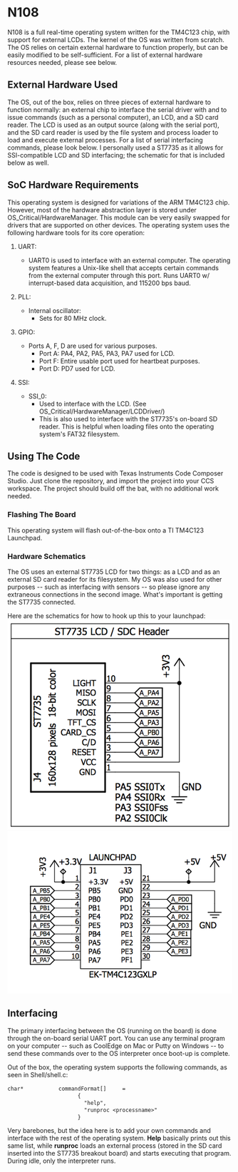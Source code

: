 # N108


N108 is a full real-time operating system written for the TM4C123 chip, with support for external LCDs. The kernel of the OS was written from scratch. The OS relies on certain external hardware to function properly, but can be easily modified to be self-sufficient. For a list of external hardware resources needed, please see below.

## External Hardware Used
The OS, out of the box, relies on three pieces of external hardware to function normally: an external chip to interface the serial driver with and to issue commands (such as a personal computer), an LCD, and a SD card reader. The LCD is used as an output source (along with the serial port), and the SD card reader is used by the file system and process loader to load and execute external processes. For a list of serial interfacing commands, please look below. I personally used a ST7735 as it allows for SSI-compatible LCD and SD interfacing; the schematic for that is included below as well.

## SoC Hardware Requirements
This operating system is designed for variations of the ARM TM4C123 chip. However, most of the hardware abstraction layer is stored under OS_Critical/HardwareManager. This module can be very easily swapped for drivers that are supported on other devices. The operating system uses the following hardware tools for its core operation:

1. UART:

   * UART0 is used to interface with an external computer. The operating system features a Unix-like shell that accepts certain commands from the external computer through this port. Runs UART0 w/ interrupt-based data acquisition, and 115200 bps baud.

2. PLL:
   * Internal oscillator:
     * Sets for 80 MHz clock.
3. GPIO:
    * Ports A, F, D are used for various purposes.
      * Port A: PA4, PA2, PA5, PA3, PA7 used for LCD.
      * Port F: Entire usable port used for heartbeat purposes.
      * Port D: PD7 used for LCD.

4. SSI:
    * SSI_0:
      * Used to interface with the LCD. (See OS_Critical/HardwareManager/LCDDriver/)
      * This is also used to interface with the ST7735's on-board SD reader. This is helpful         when loading files onto the operating system's FAT32 filesystem.

## Using The Code
The code is designed to be used with Texas Instruments Code Composer Studio. Just clone the repository, and import the project into your CCS workspace. The project should build off the bat, with no additional work needed.
### Flashing The Board
This operating system will flash out-of-the-box onto a TI TM4C123 Launchpad.
### Hardware Schematics
The OS uses an external ST7735 LCD for two things: as a LCD and as an external SD card reader for its filesystem. My OS was also used for other purposes -- such as interfacing with sensors -- so please ignore any extraneous connections in the second image. What's important is getting the ST7735 connected.

Here are the schematics for how to hook up this to your launchpad:
![alt text](https://github.com/VenkatKS/N108/raw/master/Schematics/st7735_in.png "Connections going into the ST7735")
![Launchpad_Out](https://github.com/VenkatKS/N108/raw/master/Schematics/launchpad_out.png "Connections going out of the Launchpad")

## Interfacing
The primary interfacing between the OS (running on the board) is done through the on-board serial UART port. You can use any terminal program on your computer -- such as CoolEdge on Mac or Putty on Windows -- to send these commands over to the OS interpreter once boot-up is complete.

Out of the box, the operating system supports the following commands, as seen in Shell/shell.c:

```
char* 			commandFormat[]		=
                      {
                        "help",
                        "runproc <processname>"
                      }
```

Very barebones, but the idea here is to add your own commands and interface with the rest of the operating system. **Help** basically prints out this same list, while **runproc** loads an external process (stored in the SD card inserted into the ST7735 breakout board) and starts executing that program. During idle, only the interpreter runs.

